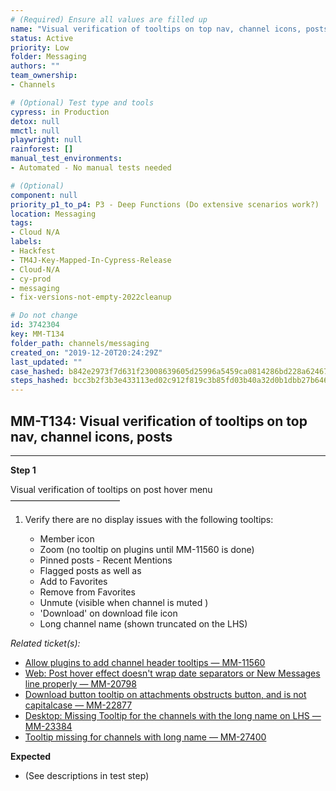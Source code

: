 ```yaml
---
# (Required) Ensure all values are filled up
name: "Visual verification of tooltips on top nav, channel icons, posts"
status: Active
priority: Low
folder: Messaging
authors: ""
team_ownership: 
- Channels

# (Optional) Test type and tools
cypress: in Production
detox: null
mmctl: null
playwright: null
rainforest: []
manual_test_environments: 
- Automated - No manual tests needed

# (Optional)
component: null
priority_p1_to_p4: P3 - Deep Functions (Do extensive scenarios work?)
location: Messaging
tags: 
- Cloud N/A
labels: 
- Hackfest
- TM4J-Key-Mapped-In-Cypress-Release
- Cloud-N/A
- cy-prod
- messaging
- fix-versions-not-empty-2022cleanup

# Do not change
id: 3742304
key: MM-T134
folder_path: channels/messaging
created_on: "2019-12-20T20:24:29Z"
last_updated: ""
case_hashed: b842e2973f7d631f23008639605d25996a5459ca0814286bd228a62467b4b0acab95dbbc3243598a8967b3b2bdcbbd3c
steps_hashed: bcc3b2f3b3e433113ed02c912f819c3b85fd03b40a32d0b1dbb27b646e664c417069b5e58175ed64a1010c775ff546b6
---
```


## MM-T134: Visual verification of tooltips on top nav, channel icons, posts

---

**Step 1**

Visual verification of tooltips on post hover menu\
–––––––––––––––––––––––––

1. Verify there are no display issues with the following tooltips:

   - Member icon
   - Zoom (no tooltip on plugins until MM-11560 is done)
   - Pinned posts - Recent Mentions
   - Flagged posts as well as
   - Add to Favorites
   - Remove from Favorites
   - Unmute (visible when channel is muted )
   - 'Download' on download file icon
   - Long channel name (shown truncated on the LHS)

_Related ticket(s):_

- [Allow plugins to add channel header tooltips — MM-11560](https://mattermost.atlassian.net/browse/MM-11560)
- [Web: Post hover effect doesn't wrap date separators or New Messages line properly — MM-20798](https://mattermost.atlassian.net/browse/MM-20798)
- [Download button tooltip on attachments obstructs button, and is not capitalcase — MM-22877](https://mattermost.atlassian.net/browse/MM-22877)
- [Desktop: Missing Tooltip for the channels with the long name on LHS — MM-23384](https://mattermost.atlassian.net/browse/MM-23384)
- [Tooltip missing for channels with long name — MM-27400](https://mattermost.atlassian.net/browse/MM-24700)

**Expected**

- (See descriptions in test step)
